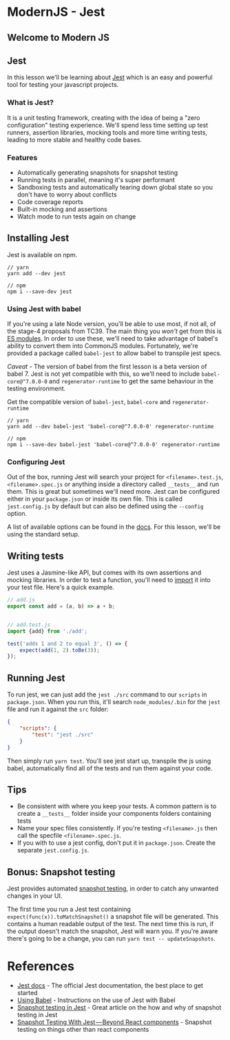 # ModernJS - Jest
## Welcome to Modern JS

## Jest
In this lesson we'll be learning about [Jest](https://facebook.github.io/jest) which is an easy and powerful tool for testing your javascript projects.

### What is Jest?
It is a unit testing framework, creating with the idea of being a "zero configuration" testing experience.
We'll spend less time setting up test runners, assertion libraries, mocking tools and more time writing tests, leading to more stable and healthy code bases. 

### Features
- Automatically generating snapshots for snapshot testing
- Running tests in parallel, meaning it's super performant
- Sandboxing tests and automatically tearing down global state so you don't have to worry about conflicts
- Code coverage reports
- Built-in mocking and assertions
- Watch mode to run tests again on change

## Installing Jest
Jest is available on npm.

```
// yarn
yarn add --dev jest

// npm
npm i --save-dev jest
```

### Using Jest with babel
If you're using a late Node version, you'll be able to use most, if not all, of the stage-4 proposals from TC39. The main thing you *won't* get from this is [ES modules](https://developer.mozilla.org/en-US/docs/Web/JavaScript/Reference/Statements/import). In order to use these, we'll need to take advantage of babel's ability to convert them into CommonJS modules. Fortunately, we're provided a package called `babel-jest` to allow babel to transpile jest specs.

*Caveat* - The version of babel from the first lesson is a beta version of babel 7. Jest is not yet compatible with this, so we'll need to include `babel-core@^7.0.0-0` and  `regenerator-runtime` to get the same behaviour in the testing environment.

Get the compatible version of `babel-jest`, `babel-core` and `regenerator-runtime`
```
// yarn
yarn add --dev babel-jest 'babel-core@^7.0.0-0' regenerator-runtime

// npm
npm i --save-dev babel-jest 'babel-core@^7.0.0-0' regenerator-runtime
```

### Configuring Jest
Out of the box, running Jest will search your project for `<filename>.test.js`, `<filename>.spec.js` or anything inside a directory called `__tests__` and run them. This is great but sometimes we'll need more.
Jest can be configured either in your `package.json` or inside its own file. This is called `jest.config.js` by default but can also be defined using the `--config` option.

A list of available options can be found in the [docs](https://facebook.github.io/jest/docs/en/configuration.html#verbose-boolean). For this lesson, we'll be using the standard setup.

## Writing tests
Jest uses a Jasmine-like API, but comes with its own assertions and mocking libraries. In order to test a function, you'll need to [import](https://developer.mozilla.org/en-US/docs/Web/JavaScript/Reference/Statements/import) it into your test file. Here's a quick example.

```js
// add.js
export const add = (a, b) => a + b;


// add.test.js
import {add} from './add';

test('adds 1 and 2 to equal 3', () => {
    expect(add(1, 2).toBe(3));
});
```

## Running Jest
To run jest, we can just add the `jest ./src` command to our `scripts` in `package.json`. When you run this, it'll search `node_modules/.bin` for the `jest` file and run it against the `src` folder:

```json
{
    "scripts": {
        "test": "jest ./src"
    }
}
```

Then simply run `yarn test`. You'll see jest start up, transpile the js using babel, automatically find all of the tests and run them against your code.

## Tips
- Be consistent with where you keep your tests. A common pattern is to create a `__tests__` folder inside your components folders containing tests
- Name your spec files consistently. If you're testing `<filename>.js` then call the specfile `<filename>.spec.js`.
- If you with to use a jest config, don't put it in `package.json`. Create the separate `jest.config.js`.

## Bonus: Snapshot testing
Jest provides automated [snapshot testing](https://facebook.github.io/jest/docs/en/snapshot-testing.html), in order to catch any unwanted changes in your UI.

The first time you run a Jest test containing `expect(func(x)).toMatchSnapshot()` a snapshot file will be generated. This contains a human readable output of the test. The next time this is run, if the output doesn't match the snapshot, Jest will warn you.
If you're aware there's going to be a change, you can run `yarn test -- updateSnapshots`.


# References
- [Jest docs](https://facebook.github.io/jest/docs/en/getting-started.html) - The official Jest documentation, the best place to get started
- [Using Babel](https://github.com/facebook/jest#using-babel) - Instructions on the use of Jest with Babel
- [Snapshot testing in Jest](https://hackernoon.com/front-end-react-snapshot-testing-with-jest-what-is-it-for-7788f7bd5a2e) - Great article on the how and why of snapshot testing in Jest
- [Snapshot Testing With Jest — Beyond React components](https://hackernoon.com/snapshot-testing-with-jest-beyond-react-components-7630fd0024c5) - Snapshot testing on things other than react components

